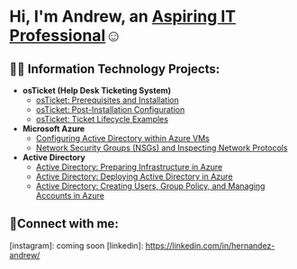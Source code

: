<h1>Hi, I'm Andrew, an <a href="https://linkedin.com/in/hernandez-andrew/">Aspiring IT Professional</a>☺</h1>

<h2>👨‍💻 Information Technology Projects:</h2>

- <b>osTicket (Help Desk Ticketing System)</b>
  - [osTicket: Prerequisites and Installation](https://github.com/AH1791/osticket-prereqs)
  - [osTicket: Post-Installation Configuration](https://github.com/AH1791/post-install-config)
  - [osTicket: Ticket Lifecycle Examples](https://github.com/AH1791/ticket-lifecycle)
- <b>Microsoft Azure</b>
  - [Configuring Active Directory within Azure VMs](https://github.com/AH1791/configure-ad)
  - [Network Security Groups (NSGs) and Inspecting Network Protocols](https://github.com/AH1791/azure-network-protocols)
- <b>Active Directory</b>
  - [Active Directory: Preparing Infrastructure in Azure](https://github.com/AH1791/Preparing-Active-Directory-Infrastructure-in-Azure)
  - [Active Directory: Deploying Active Directory in Azure](https://github.com/AH1791/Active-Directory-Deploying-Active-Directory)
  - [Active Directory: Creating Users, Group Policy, and Managing Accounts in Azure](https://github.com/AH1791/Active-Directory-Creating-Users-Group-Policy-and-Managing-Accounts)
<h2>🤳Connect with me:</h2>


[instagram]: coming soon
[linkedin]: https://linkedin.com/in/hernandez-andrew/
